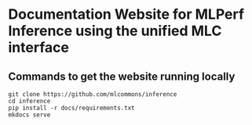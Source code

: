 # Documentation Website for MLPerf Inference using the unified MLC interface

## Commands to get the website running locally
```
git clone https://github.com/mlcommons/inference
cd inference
pip install -r docs/requirements.txt
mkdocs serve
```
